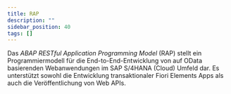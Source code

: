 ```yaml
---
title: RAP
description: ""
sidebar_position: 40
tags: []
---
```


Das _ABAP RESTful Application Programming Model_ (RAP) stellt ein Programmiermodell für die End-to-End-Entwicklung von auf OData basierenden Webanwendungen im SAP S/4HANA (Cloud) Umfeld dar. Es unterstützt sowohl die Entwicklung transaktionaler Fiori Elements Apps als auch die Veröffentlichung von Web APIs.
